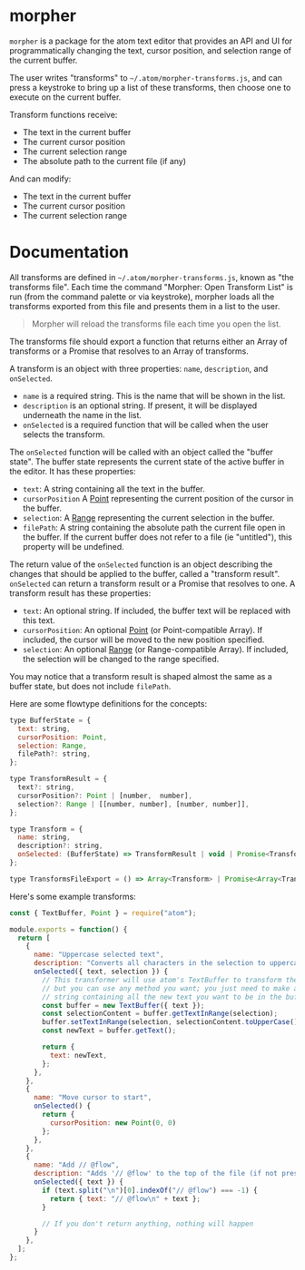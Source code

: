 # morpher

`morpher` is a package for the atom text editor that provides an API and UI for
programmatically changing the text, cursor position, and selection range of the
current buffer.

The user writes "transforms" to `~/.atom/morpher-transforms.js`, and can press a
keystroke to bring up a list of these transforms, then choose one to execute on
the current buffer.

Transform functions receive:
* The text in the current buffer
* The current cursor position
* The current selection range
* The absolute path to the current file (if any)

And can modify:
* The text in the current buffer
* The current cursor position
* The current selection range

# Documentation

All transforms are defined in `~/.atom/morpher-transforms.js`, known as "the
transforms file". Each time the command "Morpher: Open Transform List" is run
(from the command palette or via keystroke), morpher loads all the transforms
exported from this file and presents them in a list to the user.

> Morpher will reload the transforms file each time you open the list.

The transforms file should export a function that returns either an Array of
transforms or a Promise that resolves to an Array of transforms.

A transform is an object with three properties: `name`, `description`, and
`onSelected`.
* `name` is a required string. This is the name that will be shown in the list.
* `description` is an optional string. If present, it will be displayed
  underneath the name in the list.
* `onSelected` is a required function that will be called when the user selects
  the transform.

The `onSelected` function will be called with an object called the "buffer
state". The buffer state represents the current state of the active buffer in
the editor. It has these properties:
* `text`: A string containing all the text in the buffer.
* `cursorPosition` A [Point](https://atom.io/docs/api/latest/Point) representing
  the current position of the cursor in the buffer.
* `selection`: A [Range](https://atom.io/docs/api/latest/Range) representing the
  current selection in the buffer.
* `filePath`: A string containing the absolute path the current file open in the
  buffer. If the current buffer does not refer to a file (ie "untitled"), this
  property will be undefined.

The return value of the `onSelected` function is an object describing the
changes that should be applied to the buffer, called a "transform result".
`onSelected` can return a transform result or a Promise that resolves to one.
A transform result has these properties:
* `text`: An optional string. If included, the buffer text will be replaced with
  this text.
* `cursorPosition`: An optional [Point](https://atom.io/docs/api/latest/Point)
  (or Point-compatible Array). If included, the cursor will be moved to the new
  position specified.
* `selection`: An optional [Range](https://atom.io/docs/api/latest/Range) (or
  Range-compatible Array). If included, the selection will be changed to the
  range specified.

You may notice that a transform result is shaped almost the same as a buffer
state, but does not include `filePath`.

Here are some flowtype definitions for the concepts:
```js
type BufferState = {
  text: string,
  cursorPosition: Point,
  selection: Range,
  filePath?: string,
};

type TransformResult = {
  text?: string,
  cursorPosition?: Point | [number,  number],
  selection?: Range | [[number, number], [number, number]],
};

type Transform = {
  name: string,
  description?: string,
  onSelected: (BufferState) => TransformResult | void | Promise<TransformResult | void>,
};

type TransformsFileExport = () => Array<Transform> | Promise<Array<Transform>>,
```

Here's some example transforms:
```js
const { TextBuffer, Point } = require("atom");

module.exports = function() {
  return [
    {
      name: "Uppercase selected text",
      description: "Converts all characters in the selection to uppercase",
      onSelected({ text, selection }) {
        // This transformer will use atom's TextBuffer to transform the text,
        // but you can use any method you want; you just need to make a
        // string containing all the new text you want to be in the buffer.
        const buffer = new TextBuffer({ text });
        const selectionContent = buffer.getTextInRange(selection);
        buffer.setTextInRange(selection, selectionContent.toUpperCase());
        const newText = buffer.getText();

        return {
          text: newText,
        };
      },
    },
    {
      name: "Move cursor to start",
      onSelected() {
        return {
          cursorPosition: new Point(0, 0)
        };
      },
    },
    {
      name: "Add // @flow",
      description: "Adds '// @flow' to the top of the file (if not present)",
      onSelected({ text }) {
        if (text.split("\n")[0].indexOf("// @flow") === -1) {
          return { text: "// @flow\n" + text };
        }

        // If you don't return anything, nothing will happen
      }
    },
  ];
};
```
